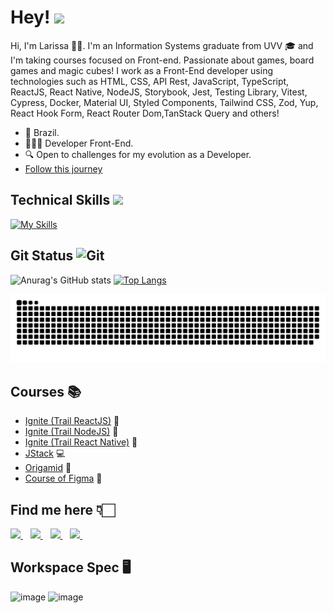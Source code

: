 # Hey! <img src = "https://raw.githubusercontent.com/MartinHeinz/MartinHeinz/master/wave.gif" width=25>

Hi, I'm Larissa 🙋🏻. I'm an Information Systems graduate from UVV 🎓 and I'm taking courses focused on Front-end. Passionate about games, board games and magic cubes! I work as a Front-End developer using technologies such as HTML, CSS, API Rest, JavaScript, TypeScript, ReactJS, React Native, NodeJS, Storybook, Jest, Testing Library, Vitest, Cypress, Docker, Material UI, Styled Components, Tailwind CSS, Zod, Yup, React Hook Form, React Router Dom,TanStack Query and others! 

- 📌 Brazil.
- 👩🏻‍💻 Developer Front-End.
- 🔍 Open to challenges for my evolution as a Developer.
- <a href="#" target="_blank">[Follow this journey](https://github.com/larissadantier?tab=repositories)</a>

## Technical Skills <img src = "https://media2.giphy.com/media/QssGEmpkyEOhBCb7e1/giphy.gif?cid=ecf05e47a0n3gi1bfqntqmob8g9aid1oyj2wr3ds3mg700bl&rid=giphy.gif" width = 22>
[![My Skills](https://skillicons.dev/icons?i=html,css,javascript,typescript,react,nodejs,nestjs,express,postgres,mysql,prisma,docker,tailwind,materialui,styledcomponents,sass,jest,cypress,vitest,git,figma&theme=dark)](https://skillicons.dev)

## Git Status <img src="https://media.giphy.com/media/W5eoZHPpUx9sapR0eu/giphy.gif" width=30 alt="Git"/>

 ![Anurag's GitHub stats](https://github-readme-stats.vercel.app/api?username=larissadantier&theme=dark&show_icons=true&card_width=400)
 [![Top Langs](https://github-readme-stats.vercel.app/api/top-langs/?username=larissadantier&langs_count=8&layout=compact&theme=dark)](https://github.com/anuraghazra/github-readme-stats)

<picture>
  <source media="(prefers-color-scheme: dark)" srcset="https://raw.githubusercontent.com/larissadantier/larissadantier/output/github-contribution-grid-snake-dark.svg">
  <source media="(prefers-color-scheme: light)" srcset="https://raw.githubusercontent.com/larissadantier/larissadantier/output/github-contribution-grid-snake.svg">
  <img alt="github contribution grid snake animation" src="https://raw.githubusercontent.com/larissadantier/larissadantier/output/github-contribution-grid-snake.svg">
</picture>

## Courses 📚
- <a href="#" target="_blank">[Ignite (Trail ReactJS)](https://www.rocketseat.com.br/formacao/react) 🚀</a>
- <a href="#" target="_blank">[Ignite (Trail NodeJS)](https://www.rocketseat.com.br/formacao/node) 🚀</a>
- <a href="#" target="_blank">[Ignite (Trail React Native)](https://www.rocketseat.com.br/formacao/react-native) 🚀</a>
- <a href="#" target="_blank">[JStack](https://jstack.com.br/) 💻</a>
- <a href="#" target="_blank">[Origamid](https://www.origamid.com) 🐺</a>
- <a href="#" target="_blank">[Course of Figma](https://cursodefigma.com/) 🎨</a>

## Find me here 👇🏻
<a href="https://www.linkedin.com/in/larissadantier/?locale=en_US" target="_blank">
    <img src="https://img.shields.io/badge/linkedin-%230077B5.svg?&style=for-the-badge&logo=linkedin&logoColor=white" />
  </a>&nbsp;&nbsp;
 <a href="https://www.instagram.com/larissa.dantier/" target="_blank">
    <img src="https://img.shields.io/badge/instagram-%23E4405F.svg?&style=for-the-badge&logo=instagram&logoColor=white" />        
  </a>&nbsp;&nbsp;
 <a href="mailto:larissa_dantier@hotmail.com">
    <img src="https://img.shields.io/badge/Microsoft_Outlook-0078D4?style=for-the-badge&logo=microsoft-outlook&logoColor=white" />        
  </a>&nbsp;&nbsp;
  <a href="https://api.whatsapp.com/send?phone=5522997599571">
    <img src="https://img.shields.io/badge/WhatsApp-25D366?style=for-the-badge&logo=whatsapp&logoColor=white" />        
  </a>&nbsp;&nbsp; 

## Workspace Spec 🖥️
![image](https://img.shields.io/badge/NVIDIA-GTX4070-76B900?style=for-the-badge&logo=nvidia&logoColor=white)
![image](https://img.shields.io/badge/AMD-Ryzen_7_5800X3D-ED1C24?style=for-the-badge&logo=amd&logoColor=white) 
